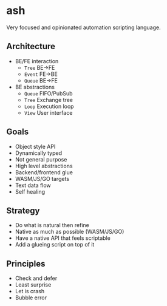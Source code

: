 # ash

Very focused and opinionated automation scripting language.

## Architecture

- BE/FE interaction
  - `Tree` BE->FE
  - `Event` FE->BE
  - `Queue` BE->FE
- BE abstractions
  - `Queue` FIFO/PubSub
  - `Tree` Exchange tree
  - `Loop` Execution loop
  - `View` User interface

## Goals

- Object style API
- Dynamically typed
- Not general purpose
- High level abstractions
- Backend/frontend glue
- WASM/JS/GO targets
- Text data flow
- Self healing 

## Strategy

- Do what is natural then refine
- Native as much as possible (WASM/JS/GO)
- Have a native API that feels scriptable
- Add a glueing script on top of it

## Principles

- Check and defer
- Least surprise
- Let is crash
- Bubble error
